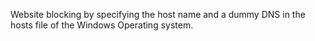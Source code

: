 Website blocking by specifying the host name and a dummy DNS in the hosts file of the Windows Operating system.
